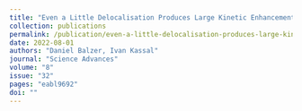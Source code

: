 ```yaml
---
title: "Even a Little Delocalisation Produces Large Kinetic Enhancements of Charge-Separation Efficiency in Organic Photovoltaics"
collection: publications
permalink: /publication/even-a-little-delocalisation-produces-large-kinetic-enhancements-of-charge-separation-efficiency-in-organic-photovoltaics
date: 2022-08-01
authors: "Daniel Balzer, Ivan Kassal"
journal: "Science Advances"
volume: "8"
issue: "32"
pages: "eabl9692"
doi: ""
---
```

